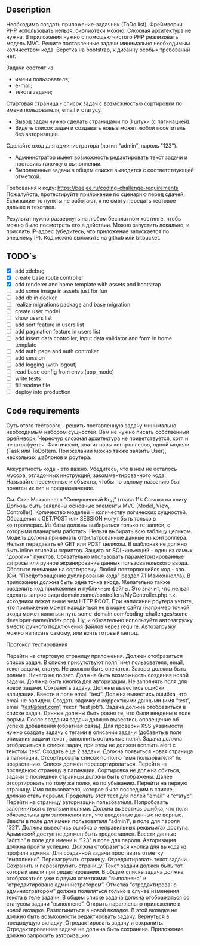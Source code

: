 ## Description
Необходимо создать приложение-задачник (ToDo list).
Фреймворки PHP использовать нельзя, библиотеки можно. Сложная архитектура не нужна.
В приложении нужно с помощью чистого PHP реализовать модель MVC. Решите поставленные задачи минимально необходимым количеством кода.
Верстка на bootstrap, к дизайну особых требований нет.

Задачи состоят из:
- имени пользователя;
- е-mail;
- текста задачи;

Стартовая страница - список задач с возможностью сортировки по имени пользователя, email и статусу.
- Вывод задач нужно сделать страницами по 3 штуки (с пагинацией).
- Видеть список задач и создавать новые может любой посетитель без авторизации.

Сделайте вход для администратора (логин "admin", пароль "123").
- Администратор имеет возможность редактировать текст задачи и поставить галочку о выполнении.
- Выполненные задачи в общем списке выводятся с соответствующей отметкой.

Требования к коду: https://beejee.ru/coding-challenge-requirements
Пожалуйста, протестируйте приложение по сценарию перед сдачей. Если какие-то пункты не работают, я не смогу передать тестовое дальше в техотдел.

Результат нужно развернуть на любом бесплатном хостинге, чтобы можно было посмотреть его в действии. Можно запустить локально, и прислать IP-адрес (убедитесь, что приложение запускается по внешнему IP).
Код можно выложить на github или bitbucket.

## TODO`s
- [X] add xdebug
- [X] create base route controller
- [X] add renderer and home template with assets and bootstrap
- [ ] add some image in assets just for fun
- [ ] add db in docker
- [ ] realize migrations package and base migration
- [ ] create user model
- [ ] show users list
- [ ] add sort feature in users list
- [ ] add pagination feature in users list
- [ ] add insert data controller, input data validator and form in home template 
- [ ] add auth page and auth controller
- [ ] add session
- [ ] add logging (with logout)
- [ ] read base config from envs (app_mode)
- [ ] write tests
- [ ] fill readme file
- [ ] deploy into production

## Code requirements

Суть этого тестового - решить поставленную задачу минимально необходимым набором сущностей. Вам не нужно писать
собственный фреймворк. Чересчур сложная архитектура не приветствуется, хотя и не штрафуется. Фактически, хватит пары
контроллеров, одной модели (Task или ToDoItem. При желании можно также заявить User), нескольких шаблонов и роутера.

Аккуратность кода - это важно. Убедитесь, что в нем не осталось мусора, отладочных инструкций, закомментированного кода.
Называйте переменные и объекты, чтобы по одному названию был понятен их тип и предназначение.

См. Стив Макконнелл "Совершенный Код" (глава 11): Ссылка на книгу
Должны быть заявлены основные элементы MVC (Model, View, Controller). Количество моделей = количеству логических сущностей.
Обращения к GET/POST или SESSION могут быть только в контроллерах.
Из базы должны выбираться только те записи, с которыми планируем работать. Нельзя выбирать всю таблицу целиком.
Модель должна принимать отфильтрованные данные из контроллера. Нельзя передавать ей GET или POST целиком.
В шаблонах не должно быть inline стилей и скриптов.
Защита от SQL-инъекций - один из самых "дорогих" пунктов. Обязательно ипользовать параметризированные запросы или ручное экранирование данных пользовательского ввода. Обратите внимание на сортировку.
Любой повторяющийся код - зло. (См. "Предотвращение дублирования кода" раздел 7.1 Макконнелла).
В приложении должна быть одна точка входа. Желательно также разделить код приложения и публичные файлы. Это значит, что нельзя сделать запрос вида domain.name/controllers/MyController.php т.к. исходники лежат выше чем HTTP ROOT.
При написании роутера учтите, что приложение может находиться не в корне сайта (например точкой входа может являться путь some-domain.com/coding-challenges/some-developer-name/index.php).
Ну, и обязательно используйте автозагрузку вместо ручного подключения файлов через require. Автозагрузку можно написать самому, или взять готовый метод.

Протокол тестирования

Перейти на стартовую страницу приложения. Должен отобразиться список задач. В списке присутствуют поля: имя пользователя, email, текст задачи, статус. Не должно быть опечаток. Зазоры должны быть ровные. Ничего не ползет. Должна быть возможность создания новой задачи. Должна быть кнопка для авторизации.
Не заполнять поля для новой задачи. Сохранить задачу. Должны вывестись ошибки валидации. Ввести в поле email “test”. Должна вывестись ошибка, что email не валиден.
Создать задачку с корректными данными (имя “test”, email “test@test.com”, текст “test job”). Задача должна отобразиться в списке задач. Данные должны быть ровно те, что были введены в поле формы. После создания задачи должно вывестись оповещение об успехе добавления (обратная связь).
Для проверки XSS уязвимости нужно создать задачу с тегами в описании задачи (добавить в поле описания задачи текст , заполнить остальные поля). Задача должна отобразиться в списке задач, при этом не должен всплыть alert c текстом ‘test’.
Создать еще 2 задачи. Должна появиться новая страница в пагинации.
Отсортировать список по полю “имя пользователя” по возрастанию. Список должен пересортироваться. Перейти на последнюю страницу в пагинации. Сортировка не должна сбиться, задачи с последней страницы должны быть отображены. Далее отсортировать по тому же полю, но по убыванию. Перейти на первую страницу. Имя пользователя, которое было последним в списке, должно стать первым. Проделать этот тест для полей “email” и “статус”.
Перейти на страницу авторизации пользователя. Попробовать залогиниться с пустыми полями. Должна вывестись ошибка, что поля обязательны для заполнения или, что введенные данные не верные. Ввести в поле для имени пользователя “admin1”, в поле для пароля “321”. Должна вывестись ошибка о неправильных реквизитах доступа. Админский доступ не должен быть предоставлен. Ввести данные “admin” в поле для имени и “123” в поле для пароля. Авторизация должна пройти успешно. Должна отобразиться кнопка для выхода из профиля админа.
Для созданной задачи проставить отметку “выполнено”. Перезагрузить страницу. Отредактировать текст задачи. Сохранить и перезагрузить страницу. Текст задачи должен быть тот, который ввели при редактировании. В общем списке задача должна отображаться уже с двумя отметками: "выполнено" и “отредактировано администратором”. Отметка “отредактировано администратором” должна появляться только в случае изменения текста в теле задачи.
В общем списке задача должна отображаться со статусом задачи “выполнено”.
Открыть параллельно приложение в новой вкладке. Разлогиниться в новой вкладке. В этой вкладке не должно быть возможности редактировать задачу. Вернуться в предыдущую вкладку. Отредактировать задачу и сохранить. Отредактированная задача не должна быть сохранена. Приложение должно запросить авторизацию.
